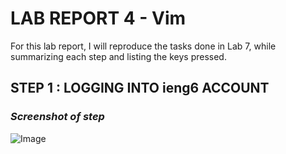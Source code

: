 # **LAB REPORT 4 - Vim**

For this lab report, I will reproduce the tasks done in Lab 7, while summarizing each step and listing the keys pressed.

## **STEP 1 : LOGGING INTO ieng6 ACCOUNT**

### *Screenshot of step* 

![Image]()
